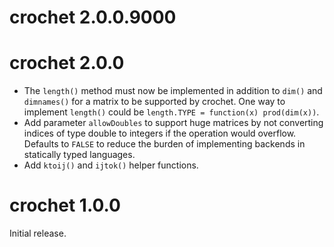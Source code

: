 # crochet 2.0.0.9000

# crochet 2.0.0

* The `length()` method must now be implemented in addition to `dim()` and
  `dimnames()` for a matrix to be supported by crochet. One way to implement
  `length()` could be `length.TYPE = function(x) prod(dim(x))`.
* Add parameter `allowDoubles` to support huge matrices by not converting
  indices of type double to integers if the operation would overflow. Defaults
  to `FALSE` to reduce the burden of implementing backends in statically typed
  languages.
* Add `ktoij()` and `ijtok()` helper functions.


# crochet 1.0.0

Initial release.
